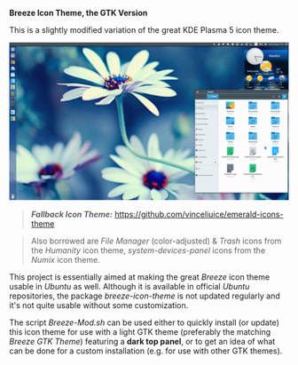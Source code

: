 **Breeze Icon Theme, the GTK Version**

This is a slightly modified variation of the great KDE Plasma 5 icon theme.

![screenshot](Breeze-Screenshot.png)

> ***Fallback Icon Theme:*** https://github.com/vinceliuice/emerald-icons-theme

> Also borrowed are *File Manager* (color-adjusted) & *Trash* icons from the *Humanity* icon theme, *system-devices-panel* icons from the *Numix* icon theme.

This project is essentially aimed at making the great *Breeze* icon theme usable in *Ubuntu* as well.
Although it is available in official *Ubuntu* repositories, the package *breeze-icon-theme* is not updated regularly and it's not quite usable without some customization.

The script *Breeze-Mod.sh* can be used either to quickly install (or update) this icon theme for use with a light GTK theme (preferably the matching *Breeze GTK Theme*) featuring a **dark top panel**, or to get an idea of what can be done for a custom installation (e.g. for use with other GTK themes).
